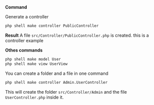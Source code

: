 **Command**

Generate a controller

```sh
php shell make controller PublicController
```

**Result**
A file `src/Controller/PublicController.php` is created. this is a controller example

**Othes commands**

```sh
php shell make model User
php shell make view UserView
```

You can create a folder and a file in one command

```sh
php shell make controller Admin.UserController
```

This will create the folder `src/Controller/Admin` and the file `UserController.php` inside it.
